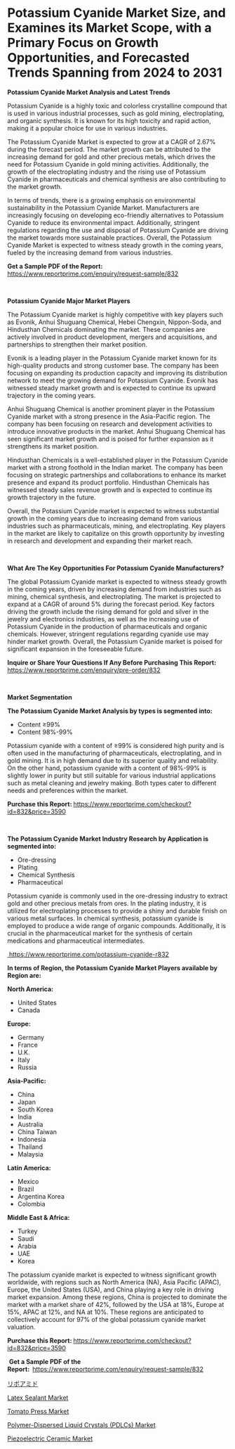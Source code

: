 <p><h1>Potassium Cyanide Market Size, and Examines its Market Scope, with a Primary Focus on Growth Opportunities, and Forecasted Trends Spanning from 2024 to 2031</h1></p><p><strong>Potassium Cyanide Market Analysis and Latest Trends</strong></p>
<p><p>Potassium Cyanide is a highly toxic and colorless crystalline compound that is used in various industrial processes, such as gold mining, electroplating, and organic synthesis. It is known for its high toxicity and rapid action, making it a popular choice for use in various industries.</p><p>The Potassium Cyanide Market is expected to grow at a CAGR of 2.67% during the forecast period. The market growth can be attributed to the increasing demand for gold and other precious metals, which drives the need for Potassium Cyanide in gold mining activities. Additionally, the growth of the electroplating industry and the rising use of Potassium Cyanide in pharmaceuticals and chemical synthesis are also contributing to the market growth.</p><p>In terms of trends, there is a growing emphasis on environmental sustainability in the Potassium Cyanide Market. Manufacturers are increasingly focusing on developing eco-friendly alternatives to Potassium Cyanide to reduce its environmental impact. Additionally, stringent regulations regarding the use and disposal of Potassium Cyanide are driving the market towards more sustainable practices. Overall, the Potassium Cyanide Market is expected to witness steady growth in the coming years, fueled by the increasing demand from various industries.</p></p>
<p><strong>Get a Sample PDF of the Report:&nbsp;</strong> <a href="https://www.reportprime.com/enquiry/request-sample/832">https://www.reportprime.com/enquiry/request-sample/832</a></p>
<p>&nbsp;</p>
<p><strong>Potassium Cyanide Major Market Players</strong></p>
<p><p>The Potassium Cyanide market is highly competitive with key players such as Evonik, Anhui Shuguang Chemical, Hebei Chengxin, Nippon-Soda, and Hindusthan Chemicals dominating the market. These companies are actively involved in product development, mergers and acquisitions, and partnerships to strengthen their market position.</p><p>Evonik is a leading player in the Potassium Cyanide market known for its high-quality products and strong customer base. The company has been focusing on expanding its production capacity and improving its distribution network to meet the growing demand for Potassium Cyanide. Evonik has witnessed steady market growth and is expected to continue its upward trajectory in the coming years.</p><p>Anhui Shuguang Chemical is another prominent player in the Potassium Cyanide market with a strong presence in the Asia-Pacific region. The company has been focusing on research and development activities to introduce innovative products in the market. Anhui Shuguang Chemical has seen significant market growth and is poised for further expansion as it strengthens its market position.</p><p>Hindusthan Chemicals is a well-established player in the Potassium Cyanide market with a strong foothold in the Indian market. The company has been focusing on strategic partnerships and collaborations to enhance its market presence and expand its product portfolio. Hindusthan Chemicals has witnessed steady sales revenue growth and is expected to continue its growth trajectory in the future.</p><p>Overall, the Potassium Cyanide market is expected to witness substantial growth in the coming years due to increasing demand from various industries such as pharmaceuticals, mining, and electroplating. Key players in the market are likely to capitalize on this growth opportunity by investing in research and development and expanding their market reach.</p></p>
<p>&nbsp;</p>
<p><strong>What Are The Key Opportunities For Potassium Cyanide Manufacturers?</strong></p>
<p><p>The global Potassium Cyanide market is expected to witness steady growth in the coming years, driven by increasing demand from industries such as mining, chemical synthesis, and electroplating. The market is projected to expand at a CAGR of around 5% during the forecast period. Key factors driving the growth include the rising demand for gold and silver in the jewelry and electronics industries, as well as the increasing use of Potassium Cyanide in the production of pharmaceuticals and organic chemicals. However, stringent regulations regarding cyanide use may hinder market growth. Overall, the Potassium Cyanide market is poised for significant expansion in the foreseeable future.</p></p>
<p><strong>Inquire or Share Your Questions If Any Before Purchasing This Report:</strong> <a href="https://www.reportprime.com/enquiry/pre-order/832">https://www.reportprime.com/enquiry/pre-order/832</a></p>
<p>&nbsp;</p>
<p><strong>Market Segmentation</strong></p>
<p><strong>The Potassium Cyanide Market Analysis by types is segmented into:</strong></p>
<p><ul><li>Content ≥99%</li><li>Content 98%-99%</li></ul></p>
<p><p>Potassium cyanide with a content of ≥99% is considered high purity and is often used in the manufacturing of pharmaceuticals, electroplating, and in gold mining. It is in high demand due to its superior quality and reliability. On the other hand, potassium cyanide with a content of 98%-99% is slightly lower in purity but still suitable for various industrial applications such as metal cleaning and jewelry making. Both types cater to different needs and preferences within the market.</p></p>
<p><strong>Purchase this Report:&nbsp;</strong><a href="https://www.reportprime.com/checkout?id=832&price=3590">https://www.reportprime.com/checkout?id=832&price=3590</a></p>
<p>&nbsp;</p>
<p><strong>The Potassium Cyanide Market Industry Research by Application is segmented into:</strong></p>
<p><ul><li>Ore-dressing</li><li>Plating</li><li>Chemical Synthesis</li><li>Pharmaceutical</li></ul></p>
<p><p>Potassium cyanide is commonly used in the ore-dressing industry to extract gold and other precious metals from ores. In the plating industry, it is utilized for electroplating processes to provide a shiny and durable finish on various metal surfaces. In chemical synthesis, potassium cyanide is employed to produce a wide range of organic compounds. Additionally, it is crucial in the pharmaceutical market for the synthesis of certain medications and pharmaceutical intermediates.</p></p>
<p><a href="https://www.reportprime.com/potassium-cyanide-r832">&nbsp;https://www.reportprime.com/potassium-cyanide-r832</a></p>
<p><strong>In terms of Region, the Potassium Cyanide Market Players available by Region are:</strong></p>
<p>
    <p> <strong> North America: </strong>
        <ul>
            <li>United States</li>
            <li>Canada</li>
        </ul>
        </p> 
    <p> <strong> Europe: </strong>
        <ul>
            <li>Germany</li>
            <li>France</li>
            <li>U.K.</li>
            <li>Italy</li>
            <li>Russia</li>
        </ul>
        </p> 
    <p> <strong> Asia-Pacific: </strong>
        <ul>
            <li>China</li>
            <li>Japan</li>
            <li>South Korea</li>
            <li>India</li>
            <li>Australia</li>
            <li>China Taiwan</li>
            <li>Indonesia</li>
            <li>Thailand</li>
            <li>Malaysia</li>
        </ul>
        </p> 
    <p> <strong> Latin America: </strong>
        <ul>
            <li>Mexico</li>
            <li>Brazil</li>
            <li>Argentina Korea</li>
            <li>Colombia</li>
        </ul>
        </p> 
    <p> <strong> Middle East & Africa: </strong>
        <ul>
            <li>Turkey</li>
            <li>Saudi</li>
            <li>Arabia</li>
            <li>UAE</li>
            <li>Korea</li>
        </ul>
    </p>
    </p>
<p><p>The potassium cyanide market is expected to witness significant growth worldwide, with regions such as North America (NA), Asia Pacific (APAC), Europe, the United States (USA), and China playing a key role in driving market expansion. Among these regions, China is projected to dominate the market with a market share of 42%, followed by the USA at 18%, Europe at 15%, APAC at 12%, and NA at 10%. These regions are anticipated to collectively account for 97% of the global potassium cyanide market valuation.</p></p>
<p><strong>Purchase this Report: </strong><a href="https://www.reportprime.com/checkout?id=832&price=3590">https://www.reportprime.com/checkout?id=832&price=3590</a></p>
<p>&nbsp;<strong>Get a Sample PDF of the Report:&nbsp;&nbsp;</strong><a href="https://www.reportprime.com/enquiry/request-sample/832">https://www.reportprime.com/enquiry/request-sample/832</a></p>
<p><strong></strong></p>
<p><p><a href="https://github.com/andrade7361/Market-Research-Report-List-1/blob/main/779647070226.md">リポアミド</a></p><p><a href="https://www.linkedin.com/pulse/latex-sealant-market-challenges-opportunities-growth-drivers-7prwf">Latex Sealant Market</a></p><p><a href="https://issuu.com/reportprime-2/docs/tomato-press-market-size-2030.pptx">Tomato Press Market</a></p><p><a href="https://github.com/Sinjinluong3e0awx2m195k76/Market-Research-Report-List-2/blob/main/polymer-dispersed-liquid-crystals-pdlcs-market.md">Polymer-Dispersed Liquid Crystals (PDLCs) Market</a></p><p><a href="https://github.com/shotows/Market-Research-Report-List-2/blob/main/piezoelectric-ceramic-market.md">Piezoelectric Ceramic Market</a></p></p>